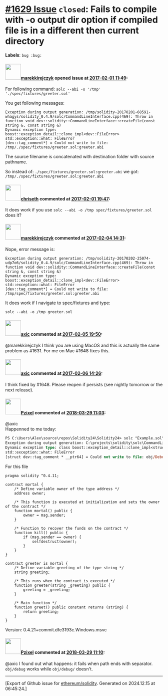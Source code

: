 # [\#1629 Issue](https://github.com/ethereum/solidity/issues/1629) `closed`: Fails to compile with -o output dir option if compiled file is in a different then current directory
**Labels**: `bug :bug:`


#### <img src="https://avatars.githubusercontent.com/u/197522?u=a36384c3d39460fb2bc0630a5d87be2748164aa7&v=4" width="50">[marekkirejczyk](https://github.com/marekkirejczyk) opened issue at [2017-02-01 11:49](https://github.com/ethereum/solidity/issues/1629):

For following command:
`solc --abi -o '/tmp' './spec/fixtures/greeter.sol'`

You get following messages:
```
Exception during output generation: /tmp/solidity-20170201-68591-whagys/solidity_0.4.9/solc/CommandLineInterface.cpp(469): Throw in function void dev::solidity::CommandLineInterface::createFile(const string &, const string &)
Dynamic exception type: boost::exception_detail::clone_impl<dev::FileError>
std::exception::what: FileError
[dev::tag_comment*] = Could not write to file: /tmp/./spec/fixtures/greeter.sol:greeter.abi

```

The source filename is concatenated with destination folder with source pathname.

So instead of:
`./spec/fixtures/greeter.sol:greeter.abi`
we got:
`/tmp/./spec/fixtures/greeter.sol:greeter.abi
`

#### <img src="https://avatars.githubusercontent.com/u/9073706?v=4" width="50">[chriseth](https://github.com/chriseth) commented at [2017-02-01 19:47](https://github.com/ethereum/solidity/issues/1629#issuecomment-276761525):

It does work if you use `solc --abi -o /tmp spec/fixtures/greeter.sol` does it?

#### <img src="https://avatars.githubusercontent.com/u/197522?u=a36384c3d39460fb2bc0630a5d87be2748164aa7&v=4" width="50">[marekkirejczyk](https://github.com/marekkirejczyk) commented at [2017-02-04 14:31](https://github.com/ethereum/solidity/issues/1629#issuecomment-277449473):

Nope, error message is:
```
Exception during output generation: /tmp/solidity-20170202-25074-udp7o6/solidity_0.4.9/solc/CommandLineInterface.cpp(469): Throw in function void dev::solidity::CommandLineInterface::createFile(const string &, const string &)
Dynamic exception type: boost::exception_detail::clone_impl<dev::FileError>
std::exception::what: FileError
[dev::tag_comment*] = Could not write to file: /tmp/spec/fixtures/greeter.sol:greeter.abi
```

It does work if I navigate to spec/fixtures and type:
```
solc --abi -o /tmp greeter.sol
```

#### <img src="https://avatars.githubusercontent.com/u/20340?v=4" width="50">[axic](https://github.com/axic) commented at [2017-02-05 19:50](https://github.com/ethereum/solidity/issues/1629#issuecomment-277544050):

@marekkirejczyk I think you are using MacOS and this is actually the same problem as #1631. For me on Mac #1648 fixes this.

#### <img src="https://avatars.githubusercontent.com/u/20340?v=4" width="50">[axic](https://github.com/axic) commented at [2017-02-06 14:26](https://github.com/ethereum/solidity/issues/1629#issuecomment-277696913):

I think fixed by #1648. Please reopen if persists (see nightly tomorrow or the next release).

#### <img src="https://avatars.githubusercontent.com/u/11201122?u=b167b53f65d631417db340758e82197e6984d4c8&v=4" width="50">[Pzixel](https://github.com/Pzixel) commented at [2018-03-29 11:03](https://github.com/ethereum/solidity/issues/1629#issuecomment-377200937):

@axic  
Happenned to me today:
```ps
PS C:\Users\Alex\source\repos\Solidity24\Solidity24> solc "Example.sol" -o "obj/Debug/" --bin --abi --overwrite
Exception during output generation: C:\projects\solidity\solc\CommandLineInterface.cpp(505): Throw in function void __cdecl dev::solidity::CommandLineInterface::createFile(const class std::basic_string<char,struct std::char_traits<char>,class std::allocator<char> > &,const class std::basic_string<char,struct std::char_traits<char>,class std::allocator<char> > &)
Dynamic exception type: class boost::exception_detail::clone_impl<struct dev::FileError>
std::exception::what: FileError
[struct dev::tag_comment * __ptr64] = Could not write to file: obj/Debug/greeter.bin

```

For this file
```solidity
pragma solidity ^0.4.11;

contract mortal {
    /* Define variable owner of the type address */
    address owner;

    /* This function is executed at initialization and sets the owner of the contract */
    function mortal() public {
        owner = msg.sender;
    }

    /* Function to recover the funds on the contract */
    function kill() public {
        if (msg.sender == owner) {
            selfdestruct(owner);
        }
    }
}

contract greeter is mortal {
    /* Define variable greeting of the type string */
    string greeting;

    /* This runs when the contract is executed */
    function greeter(string _greeting) public {
        greeting = _greeting;
    }

    /* Main function */
    function greet() public constant returns (string) {
        return greeting;
    }
}
```

Version: 0.4.21+commit.dfe3193c.Windows.msvc

#### <img src="https://avatars.githubusercontent.com/u/11201122?u=b167b53f65d631417db340758e82197e6984d4c8&v=4" width="50">[Pzixel](https://github.com/Pzixel) commented at [2018-03-29 11:10](https://github.com/ethereum/solidity/issues/1629#issuecomment-377202300):

@axic 
I found out what happens: it fails when path ends with separator. `obj/debug` works while `obj/debug/` doesn't.


-------------------------------------------------------------------------------



[Export of Github issue for [ethereum/solidity](https://github.com/ethereum/solidity). Generated on 2024.12.15 at 06:45:24.]
